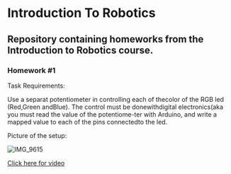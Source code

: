 # Introduction To Robotics

## Repository containing homeworks from the Introduction to Robotics course.

### Homework #1

Task Requirements:

Use a separat potentiometer in controlling each of thecolor of the RGB led (Red,Green andBlue).  The control must be donewithdigital electronics(aka you must read the value of the potentiome-ter with Arduino, and write a mapped value to each of the pins connectedto the led.

Picture of the setup:

![IMG_9615](https://user-images.githubusercontent.com/75308520/197857681-ae8fad75-cc71-4b96-8512-ef3aa84cd28f.jpg)

[Click here for video](https://www.youtube.com/watch?v=CbO2Ixi61wY)
